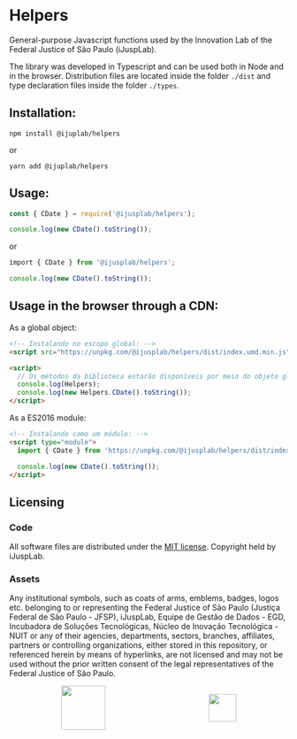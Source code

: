 # Helpers

General-purpose Javascript functions used by the Innovation Lab of the Federal Justice of São Paulo (iJuspLab).

The library was developed in Typescript and can be used both in Node and in the browser. Distribution files are located inside the folder `./dist` and type declaration files inside the folder `./types`.

## Installation:
```
npm install @ijuplab/helpers
```
or
```
yarn add @ijuplab/helpers
```

## Usage:
```javascript
const { CDate } = require('@ijusplab/helpers');

console.log(new CDate().toString());
```
or 
```javascript
ìmport { CDate } from '@ijusplab/helpers';

console.log(new CDate().toString());
```

## Usage in the browser through a CDN:

As a global object:
```html
<!-- Instalando no escopo global: -->
<script src="https://unpkg.com/@ijusplab/helpers/dist/index.umd.min.js"></script>

<script>
  // Os métodos da biblioteca estarão disponíveis por meio do objeto global Helpers.
  console.log(Helpers);
  console.log(new Helpers.CDate().toString());
</script>
```
As a ES2016 module:
```html
<!-- Instalando como um módulo: -->
<script type="module">
  import { CDate } from 'https://unpkg.com/@ijusplab/helpers/dist/index.esm.min.js';

  console.log(new CDate().toString());
</script>
```

## Licensing

### Code

All software files are distributed under the [MIT license](LICENSE). Copyright held by iJuspLab.

### Assets

Any institutional symbols, such as coats of arms, emblems, badges, logos etc. belonging to or representing the Federal Justice of São Paulo (Justiça Federal de São Paulo - JFSP), iJuspLab, Equipe de Gestão de Dados - EGD, Incubadora de Soluções Tecnológicas, Núcleo de Inovação Tecnológica - NUIT or any of their agencies, departments, sectors, branches, affiliates, partners or controlling organizations, either stored in this repository, or referenced herein by means of hyperlinks, are not licensed and may not be used without the prior written consent of the legal representatives of the Federal Justice of São Paulo.

<div style="display: flex; align-items: center; justify-content: space-around;">
  <img src="https://unpkg.com/@ijusplab/static-assets@latest/assets/ijusplab.png" height="80" />
  <img src="https://unpkg.com/@ijusplab/static-assets@latest/assets/incubadora.png" height="50" />
</div>


